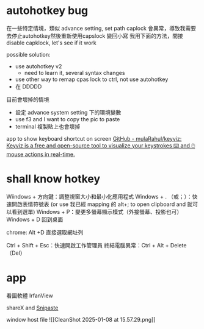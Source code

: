 




# autohotkey  bug


在一些特定情境，類似 advance setting, set path
caplock 會異常，導致我需要去停止autohotkey然後重新使用capslock 變回小寫
我用下面的方法，間接  disable capklock, let's see if it work

possible solution:
- use autohotkey v2
	- need to learn it, several syntax changes
- use other way to remap cpas lock to ctrl, not use autohotkey
- 在 DDDDD


目前會壞掉的情境
- 設定 advance system setting 下的環境變數
- use f3 and I want to copy the pic to paste
- terminal 複製貼上也會壞掉


app to show keyboard shortcut on screen
[GitHub - mulaRahul/keyviz: Keyviz is a free and open-source tool to visualize your keystrokes ⌨️ and 🖱️ mouse actions in real-time.](https://github.com/mulaRahul/keyviz)



# shall know hotkey


Wiindows + 方向鍵：調整視窗大小和最小化應用程式
Windows + . （或；）：快速開啟表情符號表  (or use 我已經 mapping 的 alt+; to open clipboard and 就可以看到選單)
Windows + P：變更多螢幕顯示模式（外接螢幕、投影也可）
Windows + D 回到桌面


chrome: Alt +D 直接選取網址列

Ctrl + Shift + Esc：快速開啟工作管理員
終結電腦異常：Ctrl + Alt + Delete（Del）




# app


看圖軟體 
IrfanView


shareX and [Snipaste](https://www.snipaste.com/)





window host file
![[CleanShot 2025-01-08 at 15.57.29.png]]